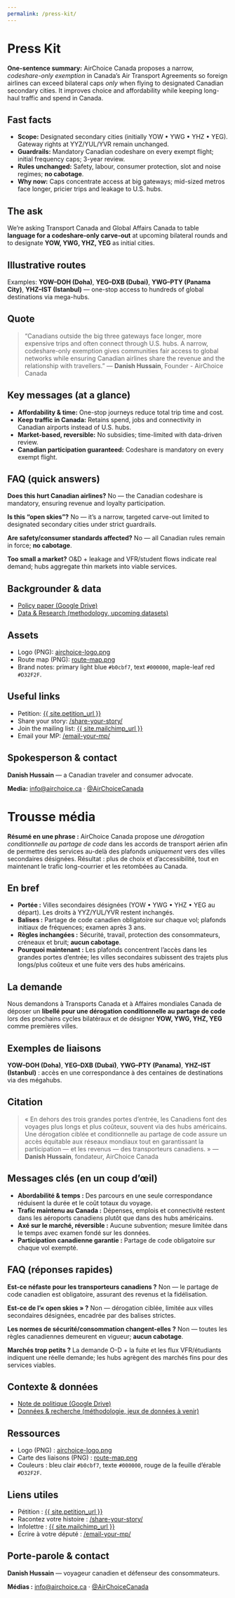 ```yaml
---
permalink: /press-kit/
---
```


<div class="lang-en">
  <h1>Press Kit</h1>

  <p><strong>One-sentence summary:</strong> AirChoice Canada proposes a narrow, <em>codeshare-only exemption</em> in Canada’s Air Transport Agreements so foreign airlines can exceed bilateral caps <em>only</em> when flying to designated Canadian secondary cities. It improves choice and affordability while keeping long-haul traffic and spend in Canada.</p>

  <h2>Fast facts</h2>
  <ul>
    <li><strong>Scope:</strong> Designated secondary cities (initially YOW • YWG • YHZ • YEG). Gateway rights at YYZ/YUL/YVR remain unchanged.</li>
    <li><strong>Guardrails:</strong> Mandatory Canadian codeshare on every exempt flight; initial frequency caps; 3-year review.</li>
    <li><strong>Rules unchanged:</strong> Safety, labour, consumer protection, slot and noise regimes; <strong>no cabotage</strong>.</li>
    <li><strong>Why now:</strong> Caps concentrate access at big gateways; mid-sized metros face longer, pricier trips and leakage to U.S. hubs.</li>
  </ul>

  <h2>The ask</h2>
  <p>We’re asking Transport Canada and Global Affairs Canada to table <strong>language for a codeshare-only carve-out</strong> at upcoming bilateral rounds and to designate <strong>YOW, YWG, YHZ, YEG</strong> as initial cities.</p>

  <h2>Illustrative routes</h2>
  <p>Examples: <strong>YOW–DOH (Doha)</strong>, <strong>YEG–DXB (Dubai)</strong>, <strong>YWG–PTY (Panama City)</strong>, <strong>YHZ–IST (Istanbul)</strong> — one-stop access to hundreds of global destinations via mega-hubs.</p>

  <h2>Quote</h2>
  <blockquote>
    “Canadians outside the big three gateways face longer, more expensive trips and often connect through U.S. hubs. A narrow, codeshare-only exemption gives communities fair access to global networks while ensuring Canadian airlines share the revenue and the relationship with travellers.” — <strong>Danish Hussain</strong>, Founder - AirChoice Canada
  </blockquote>

  <h2>Key messages (at a glance)</h2>
  <ul>
    <li><strong>Affordability & time:</strong> One-stop journeys reduce total trip time and cost.</li>
    <li><strong>Keep traffic in Canada:</strong> Retains spend, jobs and connectivity in Canadian airports instead of U.S. hubs.</li>
    <li><strong>Market-based, reversible:</strong> No subsidies; time-limited with data-driven review.</li>
    <li><strong>Canadian participation guaranteed:</strong> Codeshare is mandatory on every exempt flight.</li>
  </ul>

  <h2>FAQ (quick answers)</h2>
  <p><strong>Does this hurt Canadian airlines?</strong> No — the Canadian codeshare is mandatory, ensuring revenue and loyalty participation.</p>
  <p><strong>Is this “open skies”?</strong> No — it’s a narrow, targeted carve-out limited to designated secondary cities under strict guardrails.</p>
  <p><strong>Are safety/consumer standards affected?</strong> No — all Canadian rules remain in force; <strong>no cabotage</strong>.</p>
  <p><strong>Too small a market?</strong> O&D + leakage and VFR/student flows indicate real demand; hubs aggregate thin markets into viable services.</p>

  <h2>Backgrounder & data</h2>
  <ul>
    <li><a href="{{ site.policy_paper_url }}" target="_blank" rel="noopener" onclick="trackPDFClick('Policy Brief', 'press-kit')">Policy paper (Google Drive)</a></li>
    <li><a href="{{ '/data-research/' | relative_url }}">Data &amp; Research (methodology, upcoming datasets)</a></li>
  </ul>

  <h2>Assets</h2>
  <ul>
    <li>Logo (PNG): <a href="{{ '/assets/img/airchoice-logo.png' | relative_url }}">airchoice-logo.png</a></li>
    <li>Route map (PNG): <a href="{{ '/assets/img/route-map.png' | relative_url }}">route-map.png</a></li>
    <li>Brand notes: primary light blue <code>#b0cbf7</code>, text <code>#000000</code>, maple-leaf red <code>#D32F2F</code>.</li>
  </ul>

  <h2>Useful links</h2>
  <ul>
    <li>Petition: <a href="{{ site.petition_url }}" target="_blank" rel="noopener">{{ site.petition_url }}</a></li>
    <li>Share your story: <a href="{{ '/share-your-story/' | relative_url }}">/share-your-story/</a></li>
    <li>Join the mailing list: <a href="{{ site.mailchimp_url }}" target="_blank" rel="noopener">{{ site.mailchimp_url }}</a></li>
    <li>Email your MP: <a href="{{ '/email-your-mp/' | relative_url }}">/email-your-mp/</a></li>
  </ul>

  <h2>Spokesperson & contact</h2>
  <p><strong>Danish Hussain</strong> — a Canadian traveler and consumer advocate.</p>
  <p><strong>Media:</strong> <a href="mailto:info@airchoice.ca">info@airchoice.ca</a> · <a href="https://x.com/AirChoiceCanada" target="_blank" rel="noopener">@AirChoiceCanada</a></p>
</div>
<script>
function trackPDFClick(pdfName, sourceLocation) {
  gtag('event', 'pdf_download', {
    'pdf_name': pdfName,
    'source_location': sourceLocation,
    'link_url': event.target.href
  });
}
</script>
<div class="lang-fr">
  <h1>Trousse média</h1>

  <p><strong>Résumé en une phrase&nbsp;:</strong> AirChoice Canada propose une <em>dérogation conditionnelle au partage de code</em> dans les accords de transport aérien afin de permettre des services au-delà des plafonds <em>uniquement</em> vers des villes secondaires désignées. Résultat&nbsp;: plus de choix et d’accessibilité, tout en maintenant le trafic long-courrier et les retombées au Canada.</p>

  <h2>En bref</h2>
  <ul>
    <li><strong>Portée&nbsp;:</strong> Villes secondaires désignées (YOW • YWG • YHZ • YEG au départ). Les droits à YYZ/YUL/YVR restent inchangés.</li>
    <li><strong>Balises&nbsp;:</strong> Partage de code canadien obligatoire sur chaque vol; plafonds initiaux de fréquences; examen après 3&nbsp;ans.</li>
    <li><strong>Règles inchangées&nbsp;:</strong> Sécurité, travail, protection des consommateurs, créneaux et bruit; <strong>aucun cabotage</strong>.</li>
    <li><strong>Pourquoi maintenant&nbsp;:</strong> Les plafonds concentrent l’accès dans les grandes portes d’entrée; les villes secondaires subissent des trajets plus longs/plus coûteux et une fuite vers des hubs américains.</li>
  </ul>

  <h2>La demande</h2>
  <p>Nous demandons à Transports Canada et à Affaires mondiales Canada de déposer un <strong>libellé pour une dérogation conditionnelle au partage de code</strong> lors des prochains cycles bilatéraux et de désigner <strong>YOW, YWG, YHZ, YEG</strong> comme premières villes.</p>

  <h2>Exemples de liaisons</h2>
  <p><strong>YOW–DOH (Doha)</strong>, <strong>YEG–DXB (Dubaï)</strong>, <strong>YWG–PTY (Panama)</strong>, <strong>YHZ–IST (Istanbul)</strong>&nbsp;: accès en une correspondance à des centaines de destinations via des mégahubs.</p>

  <h2>Citation</h2>
  <blockquote>
    «&nbsp;En dehors des trois grandes portes d’entrée, les Canadiens font des voyages plus longs et plus coûteux, souvent via des hubs américains. Une dérogation ciblée et conditionnelle au partage de code assure un accès équitable aux réseaux mondiaux tout en garantissant la participation — et les revenus — des transporteurs canadiens.&nbsp;» — <strong>Danish Hussain</strong>, fondateur, AirChoice Canada
  </blockquote>

  <h2>Messages clés (en un coup d’œil)</h2>
  <ul>
    <li><strong>Abordabilité & temps&nbsp;:</strong> Des parcours en une seule correspondance réduisent la durée et le coût totaux du voyage.</li>
    <li><strong>Trafic maintenu au Canada&nbsp;:</strong> Dépenses, emplois et connectivité restent dans les aéroports canadiens plutôt que dans des hubs américains.</li>
    <li><strong>Axé sur le marché, réversible&nbsp;:</strong> Aucune subvention; mesure limitée dans le temps avec examen fondé sur les données.</li>
    <li><strong>Participation canadienne garantie&nbsp;:</strong> Partage de code obligatoire sur chaque vol exempté.</li>
  </ul>

  <h2>FAQ (réponses rapides)</h2>
  <p><strong>Est-ce néfaste pour les transporteurs canadiens&nbsp;?</strong> Non — le partage de code canadien est obligatoire, assurant des revenus et la fidélisation.</p>
  <p><strong>Est-ce de l’«&nbsp;open skies&nbsp;»&nbsp;?</strong> Non — dérogation ciblée, limitée aux villes secondaires désignées, encadrée par des balises strictes.</p>
  <p><strong>Les normes de sécurité/consommation changent-elles&nbsp;?</strong> Non — toutes les règles canadiennes demeurent en vigueur; <strong>aucun cabotage</strong>.</p>
  <p><strong>Marchés trop petits&nbsp;?</strong> La demande O-D + la fuite et les flux VFR/étudiants indiquent une réelle demande; les hubs agrègent des marchés fins pour des services viables.</p>

  <h2>Contexte & données</h2>
  <ul>
    <li><a href="{{ site.policy_paper_fr_url | default: site.policy_paper_url }}" target="_blank" rel="noopener" onclick="trackPDFClick('Policy Brief FR', 'press-kit')">Note de politique (Google Drive)</a></li>
    <li><a href="{{ '/data-research/' | relative_url }}">Données &amp; recherche (méthodologie, jeux de données à venir)</a></li>
  </ul>

  <h2>Ressources</h2>
  <ul>
    <li>Logo (PNG)&nbsp;: <a href="{{ '/assets/img/airchoice-logo.png' | relative_url }}">airchoice-logo.png</a></li>
    <li>Carte des liaisons (PNG)&nbsp;: <a href="{{ '/assets/img/route-map.png' | relative_url }}">route-map.png</a></li>
    <li>Couleurs&nbsp;: bleu clair <code>#b0cbf7</code>, texte <code>#000000</code>, rouge de la feuille d’érable <code>#D32F2F</code>.</li>
  </ul>

  <h2>Liens utiles</h2>
  <ul>
    <li>Pétition&nbsp;: <a href="{{ site.petition_url }}" target="_blank" rel="noopener">{{ site.petition_url }}</a></li>
    <li>Racontez votre histoire&nbsp;: <a href="{{ '/share-your-story/' | relative_url }}">/share-your-story/</a></li>
    <li>Infolettre&nbsp;: <a href="{{ site.mailchimp_url }}" target="_blank" rel="noopener">{{ site.mailchimp_url }}</a></li>
    <li>Écrire à votre député&nbsp;: <a href="{{ '/email-your-mp/' | relative_url }}">/email-your-mp/</a></li>
  </ul>

  <h2>Porte-parole & contact</h2>
  <p><strong>Danish Hussain</strong> — voyageur canadien et défenseur des consommateurs.</p>
  <p><strong>Médias&nbsp;:</strong> <a href="mailto:info@airchoice.ca">info@airchoice.ca</a> · <a href="https://x.com/AirChoiceCanada" target="_blank" rel="noopener">@AirChoiceCanada</a></p>
</div>
